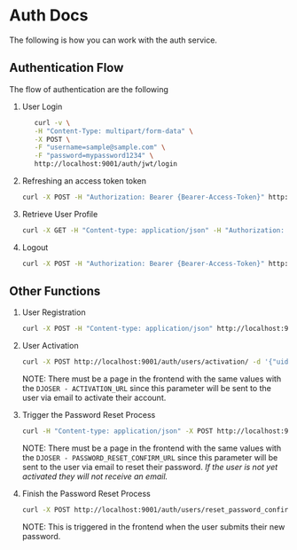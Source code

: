 # Auth Docs

The following is how you can work with the auth service.

## Authentication Flow

The flow of authentication are the following

1. User Login

   ```bash
      curl -v \
      -H "Content-Type: multipart/form-data" \
      -X POST \
      -F "username=sample@sample.com" \
      -F "password=mypassword1234" \
      http://localhost:9001/auth/jwt/login
   ```

2. Refreshing an access token token

   ```bash
   curl -X POST -H "Authorization: Bearer {Bearer-Access-Token}" http://localhost:9001/auth/jwt/refresh
   ```

3. Retrieve User Profile

   ```bash
   curl -X GET -H "Content-type: application/json" -H "Authorization: Bearer {Bearer-Access-Token}" http://localhost:9001/auth/users/me
   ```

4. Logout

   ```bash
   curl -X POST -H "Authorization: Bearer {Bearer-Access-Token}" http://localhost:9001/auth/jwt/logout
   ```

## Other Functions

1. User Registration
   ```bash
   curl -X POST -H "Content-type: application/json" http://localhost:9001/auth/users/ -d '{"username":"sample@sample.com", "email": "sample@sample.com", "password": "mypassword1234"}'
   ```

2. User Activation
   ```bash
   curl -X POST http://localhost:9001/auth/users/activation/ -d '{"uid": "<uid>", "token":"<token>"}'
   ```
   NOTE: There must be a page in the frontend with the same values with the `DJOSER - ACTIVATION_URL` since this parameter will be sent to the user via email to activate their account.

3. Trigger the Password Reset Process
   ```bash
   curl -H "Content-type: application/json" -X POST http://localhost:9001/auth/users/reset_password/ -d '{"email": "sample@sample.com"}'
   ```
   NOTE: There must be a page in the frontend with the same values with the `DJOSER - PASSWORD_RESET_CONFIRM_URL` since this parameter will be sent to the user via email to reset their password. _If the user is not yet activated they will not receive an email._

4. Finish the Password Reset Process
   ```bash
   curl -X POST http://localhost:9001/auth/users/reset_password_confirm/ -d '{"uid": "<uid>", "token":"<token>", "new_password": "user-new-password", "re_new_password": "user-new-password"}'
   ```
   NOTE: This is triggered in the frontend when the user submits their new password.